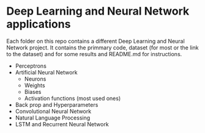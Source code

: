 # Deep Learning and Neural Network applications 


Each folder on this repo contains a different Deep Learning and Neural Network project. It contains the primmary code, dataset (for most or the link to the dataset) and for some results and README.md for instructions. 

- Perceptrons 
- Artificial Neural Network
  - Neurons
  - Weights
  - Biases
  - Activation functions (most used ones) 
- Back prop and Hyperparameters
- Convolutional Neural Network
- Natural Language Processing
- LSTM and Recurrent Neural Network

